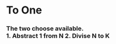 # To One

<h3>
    The two choose available. </br>
    1. Abstract 1 from N
    2. Divise N to K
</h3>
